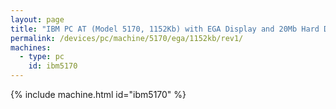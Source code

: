 ```yaml
---
layout: page
title: "IBM PC AT (Model 5170, 1152Kb) with EGA Display and 20Mb Hard Disk"
permalink: /devices/pc/machine/5170/ega/1152kb/rev1/
machines:
  - type: pc
    id: ibm5170
---
```


{% include machine.html id="ibm5170" %}
